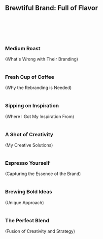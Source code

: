 ## Brewtiful Brand: Full of Flavor
<br><br>
<br><br>
### Medium Roast  
(What's Wrong with Their Branding)
<br><br>
### Fresh Cup of Coffee  
(Why the Rebranding is Needed)
<br><br>
### Sipping on Inspiration
(Where I Got My Inspiration From)
<br><br>
### A Shot of Creativity 
(My Creative Solutions)
<br><br>
### Espresso Yourself
(Capturing the Essence of the Brand)
<br><br>
### Brewing Bold Ideas  
(Unique Approach)
<br><br>
### The Perfect Blend
(Fusion of Creativity and Strategy)

